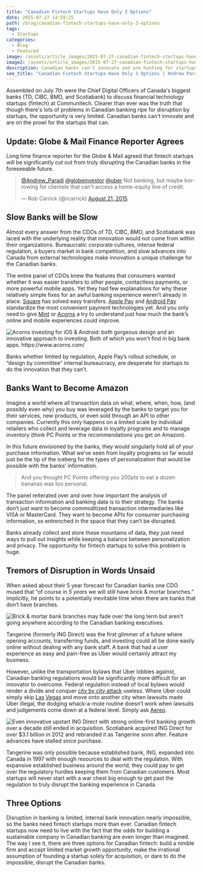 ```yaml
---
title: "Canadian Fintech Startups Have Only 3 Options"
date: 2015-07-27 14:59:25
path: /blog/canadian-fintech-startups-have-only-3-options
tags:
  - Startups
categories:
  - Blog
  - Featured
image: /assets/article_images/2015-07-27-canadian-fintech-startups-have-only-3-options/old-new-building.jpg
image2: /assets/article_images/2015-07-27-canadian-fintech-startups-have-only-3-options/old-new-building-1000c.png
description: Canadian banks can't innovate and are hunting for startups that can. Insights from Communitech panel with bank CDOs on the future of Canadian fintech.
seo_title: "Canadian Fintech Startups Have Only 3 Options | Andrew Paradi Alexander"
---
```


Assembled on July 7th were the Chief Digital Officers of Canada's biggest banks (TD, CIBC, BMO, and Scotiabank) to discuss financial technology startups (fintech) at Communitech. Clearer than ever was the truth that though there's lots of problems in Canadian banking ripe for disruption by startups, the opportunity is very limited. Canadian banks can't innovate and are on the prowl for the startups that can.

<h2>Update: Globe & Mail Finance Reporter Agrees</h2>
Long time finance reporter for the Globe & Mail agreed that fintech startups will be significantly cut out from truly disrupting the Canadian banks in the foreseeable future.

<blockquote class="twitter-tweet" lang="en"><p lang="en" dir="ltr"><a href="https://twitter.com/Andrew_Paradi">@Andrew_Paradi</a> <a href="https://twitter.com/globeinvestor">@globeinvestor</a> <a href="https://twitter.com/Uber">@uber</a> &#10;Not banking, but maybe borrowing for clientele that can&#39;t access a home-equity line of credit.</p>&mdash; Rob Carrick (@rcarrick) <a href="https://twitter.com/rcarrick/status/634722889548365824">August 21, 2015</a></blockquote>
<script async src="//platform.twitter.com/widgets.js" charset="utf-8"></script>

<h2>Slow Banks will be Slow</h2>

Almost every answer from the CDOs of TD, CIBC, BMO, and Scotiabank was laced with the underlying reality that innovation would not come from within their organizations. Bureaucratic corporate cultures, intense federal regulation, a buyers market in bank competition, and slow advances into Canada from external technologies make innovation a unique challenge for the Canadian banks.

The entire panel of CDOs knew the features that consumers wanted whether it was easier transfers to other people, contactless payments, or more powerful mobile apps. Yet they had few explanations for why these relatively simple fixes for an awful banking experience weren&#8217;t already in place. <a href="https://squareup.com/ca" target="_blank">Square</a> has solved easy transfers. <a href="https://www.apple.com/apple-pay" target="_blank">Apple Pay</a> and <a href="http://officialandroid.blogspot.ca/2015/05/pay-your-way-with-android.html" target="_blank">Android Pay</a> standardize the most convenient payment technologies yet. And you only need to give <a href="https://www.mint.com" target="_blank">Mint</a> or <a href="https://www.acorns.com" target="_blank">Acorns</a> a try to understand just how much the bank&#8217;s online and mobile experiences could improve.

![Acorns investing for iOS & Android: both gorgeous design and an innovative approach to investing. Both of which you won't find in big bank apps. <a href='https://www.acorns.com/' target='_blank'>https://www.acorns.com/</a>](/assets/article_images/2015-07-27-canadian-fintech-startups-have-only-3-options/Portfolio-Allocation-c.jpg)

Banks whether limited by regulation, Apple Pay&#8217;s rollout schedule, or &#8220;design by committee&#8221; internal bureaucracy, are desperate for startups to do the innovation that they can&#8217;t.

<h2>Banks Want to Become Amazon</h2>

Imagine a world where all transaction data on what, where, when, how, (and possibly even why) you buy was leveraged by the banks to target you for their services, new products, or even sold through an API to other companies. Currently this only happens on a limited scale by individual retailers who collect and leverage data in loyalty programs and to manage inventory (think PC Points or the recommendations you get on Amazon).

In this future envisioned by the banks, they would singularly hold all of your purchase information. What we&#8217;ve seen from loyalty programs so far would just be the tip of the iceberg for the types of personalization that would be possible with the banks&#8217; information.

> And you thought PC Points offering you 200pts to eat a dozen bananas was too personal.

The panel reiterated over and over how important the analysis of transaction information and banking data is to their strategy. The banks don&#8217;t just want to become commoditized transaction intermediaries like VISA or MasterCard. They want to become APIs for consumer purchasing information, so entrenched in the space that they can&#8217;t be disrupted.

Banks already collect and store these mountains of data, they just need ways to pull out insights while keeping a balance between personalization and privacy. The opportunity for fintech startups to solve this problem is huge.

<h2>Tremors of Disruption in Words Unsaid</h2>

When asked about their 5 year forecast for Canadian banks one CDO mused that &#8220;of course in <em>5 years</em> we will still have brick &amp; mortar branches.&#8221; Implicitly, he points to a potentially inevitable time when there are banks that don&#8217;t have branches.

![Brick & mortar bank branches may fade over the long term but aren't going anywhere according to the Canadian banking executives.](/assets/article_images/2015-07-27-canadian-fintech-startups-have-only-3-options/brick-mortar.jpg)

Tangerine (formerly ING Direct) was the first glimmer of a future where opening accounts, transferring funds, and investing could all be done easily online without dealing with any bank staff. A bank that had a user experience as easy and pain-free as Uber would certainly attract my business.

However, unlike the transportation bylaws that Uber lobbies against, Canadian banking regulations would be significantly more difficult for an innovator to overcome. Federal regulation instead of local bylaws would render a divide and conquer <a href="http://www.theverge.com/2015/7/27/9035731/future-of-uber-regulation-illegal-violations" target="_blank">city by city attack</a> useless. Where Uber could simply skip <a href="http://www.businessinsider.com/nevada-bans-uber-2014-11" target="_blank">Las</a> <a href="http://www.theverge.com/2015/7/27/9035731/future-of-uber-regulation-illegal-violations" target="_blank">Vegas</a> and move onto another city when lawsuits made Uber illegal, the dodging whack-a-mole routine doesn&#8217;t work when lawsuits and judgements come down at a federal level. Simply ask <a href="http://www.theverge.com/2014/6/25/5842524/what-does-the-aereo-ruling-mean-for-television" target="_blank">Aereo</a>.

![Even innovative upstart ING Direct with strong online-first banking growth over a decade still ended in acquisition. Scotiabank acquired ING Direct for over $3.1 billion in 2012 and rebranded it as Tangerine soon after. Feature advances have stalled since purchase.](/assets/article_images/2015-07-27-canadian-fintech-startups-have-only-3-options/tangerine.jpg)

Tangerine was only possible because established bank, ING, expanded into Canada in 1997 with enough resources to deal with the regulation. With expansive established business around the world, they could pay to get over the regulatory hurdles keeping them from Canadian customers. Most startups will never start with a war chest big enough to get past the regulation to truly disrupt the banking experience in Canada.

<h2>Three Options</h2>
Disruption in banking is limited, internal bank innovation nearly impossible, so the banks need fintech startups more than ever. Canadian fintech startups now need to live with the fact that the odds for building a sustainable company in Canadian banking are even longer than imagined. The way I see it, there are three options for Canadian fintech: build a nimble firm and accept limited market growth opportunity, make the irrational assumption of founding a startup solely for acquisition, or dare to do the impossible; disrupt the Canadian banks.
